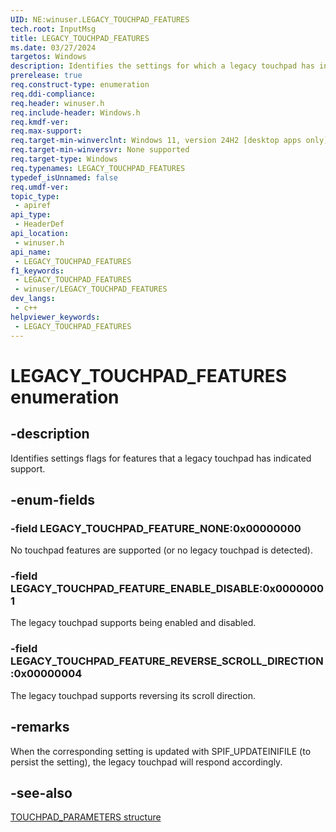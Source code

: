 ```yaml
---
UID: NE:winuser.LEGACY_TOUCHPAD_FEATURES
tech.root: InputMsg
title: LEGACY_TOUCHPAD_FEATURES
ms.date: 03/27/2024
targetos: Windows
description: Identifies the settings for which a legacy touchpad has indicated support.
prerelease: true
req.construct-type: enumeration
req.ddi-compliance: 
req.header: winuser.h
req.include-header: Windows.h
req.kmdf-ver: 
req.max-support: 
req.target-min-winverclnt: Windows 11, version 24H2 [desktop apps only]
req.target-min-winversvr: None supported
req.target-type: Windows
req.typenames: LEGACY_TOUCHPAD_FEATURES
typedef_isUnnamed: false
req.umdf-ver: 
topic_type:
 - apiref
api_type:
 - HeaderDef
api_location:
 - winuser.h
api_name:
 - LEGACY_TOUCHPAD_FEATURES
f1_keywords:
 - LEGACY_TOUCHPAD_FEATURES
 - winuser/LEGACY_TOUCHPAD_FEATURES
dev_langs:
 - c++
helpviewer_keywords:
 - LEGACY_TOUCHPAD_FEATURES
---
```


# LEGACY_TOUCHPAD_FEATURES enumeration

## -description

Identifies settings flags for features that a legacy touchpad has indicated support.

## -enum-fields

### -field LEGACY_TOUCHPAD_FEATURE_NONE:0x00000000

No touchpad features are supported (or no legacy touchpad is detected).

### -field LEGACY_TOUCHPAD_FEATURE_ENABLE_DISABLE:0x00000001

The legacy touchpad supports being enabled and disabled.

### -field LEGACY_TOUCHPAD_FEATURE_REVERSE_SCROLL_DIRECTION:0x00000004

The legacy touchpad supports reversing its scroll direction.

## -remarks

When the corresponding setting is updated with SPIF_UPDATEINIFILE (to persist the setting), the legacy touchpad will respond accordingly.

## -see-also

[TOUCHPAD_PARAMETERS structure](ns-winuser-touchpad_parameters.md)
